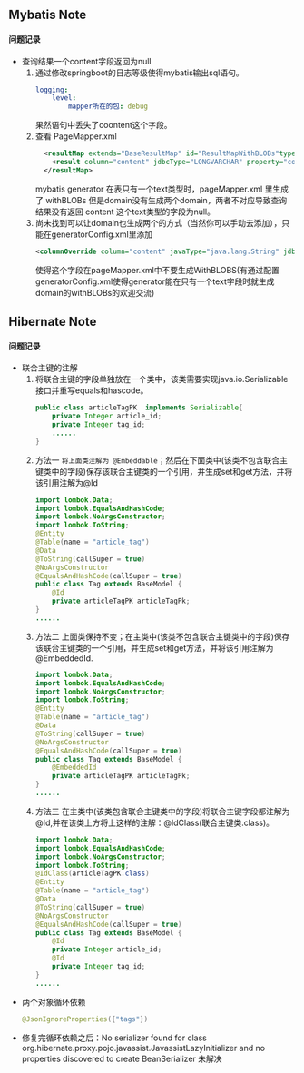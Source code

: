 ## Mybatis Note
#### 问题记录
+ 查询结果一个content字段返回为null
    1. 通过修改springboot的日志等级使得mybatis输出sql语句。
        ```YAML
        logging:
            level:
                mapper所在的包: debug
        ```
        果然语句中丢失了coontent这个字段。
    1. 查看 PageMapper.xml 
        ```XML
          <resultMap extends="BaseResultMap" id="ResultMapWithBLOBs"type="cn.codeyourlife.cyl.models.domain.Page">
            <result column="content" jdbcType="LONGVARCHAR" property="content" />
          </resultMap>
        ```
        mybatis generator 在表只有一个text类型时，pageMapper.xml 里生成了 withBLOBs 但是domain没有生成两个domain，两者不对应导致查询结果没有返回 content 这个text类型的字段为null。
    1. 尚未找到可以让domain也生成两个的方式（当然你可以手动去添加），只能在generatorConfig.xml里添加 
        ```XML
        <columnOverride column="content" javaType="java.lang.String" jdbcType="VARCHAR" />
        ```
        使得这个字段在pageMapper.xml中不要生成WithBLOBS(有通过配置generatorConfig.xml使得generator能在只有一个text字段时就生成domain的withBLOBs的欢迎交流)
## Hibernate Note
#### 问题记录
+ 联合主键的注解
    1. 将联合主键的字段单独放在一个类中，该类需要实现java.io.Serializable接口并重写equals和hascode。
        ```Java
        public class articleTagPK  implements Serializable{
            private Integer article_id;
            private Integer tag_id;
            ...... 
        }
        ```
    1. 方法一
        `将上面类注解为 @Embeddable`；然后在下面类中(该类不包含联合主键类中的字段)保存该联合主键类的一个引用，并生成set和get方法，并将该引用注解为@Id
        ```Java
        import lombok.Data;
        import lombok.EqualsAndHashCode;
        import lombok.NoArgsConstructor;
        import lombok.ToString;
        @Entity
        @Table(name = "article_tag")
        @Data
        @ToString(callSuper = true)
        @NoArgsConstructor
        @EqualsAndHashCode(callSuper = true)
        public class Tag extends BaseModel {
            @Id
            private articleTagPK articleTagPk;
        }
        ......
        ```
    1. 方法二
        上面类保持不变；在主类中(该类不包含联合主键类中的字段)保存该联合主键类的一个引用，并生成set和get方法，并将该引用注解为@EmbeddedId.
        ```Java
        import lombok.Data;
        import lombok.EqualsAndHashCode;
        import lombok.NoArgsConstructor;
        import lombok.ToString;
        @Entity
        @Table(name = "article_tag")
        @Data
        @ToString(callSuper = true)
        @NoArgsConstructor
        @EqualsAndHashCode(callSuper = true)
        public class Tag extends BaseModel {
            @EmbeddedId
            private articleTagPK articleTagPk;
        }
        ......
        ```
    1. 方法三
        在主类中(该类包含联合主键类中的字段)将联合主键字段都注解为@Id,并在该类上方将上这样的注解：@IdClass(联合主键类.class)。
        ```Java
        import lombok.Data;
        import lombok.EqualsAndHashCode;
        import lombok.NoArgsConstructor;
        import lombok.ToString;
        @IdClass(articleTagPK.class) 
        @Entity
        @Table(name = "article_tag")
        @Data
        @ToString(callSuper = true)
        @NoArgsConstructor
        @EqualsAndHashCode(callSuper = true)
        public class Tag extends BaseModel {
            @Id
            private Integer article_id;
            @Id
            private Integer tag_id;
        }
        ......
        ```
+ 两个对象循环依赖
    ```Java
    @JsonIgnoreProperties({"tags"})
    ```
+ 修复完循环依赖之后：No serializer found for class org.hibernate.proxy.pojo.javassist.JavassistLazyInitializer and no properties discovered to create BeanSerializer
    未解决
    